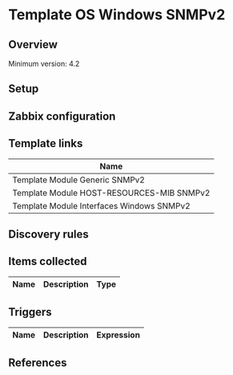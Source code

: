 
# Template OS Windows SNMPv2

## Overview

Minimum version: 4.2  

## Setup


## Zabbix configuration



## Template links

|Name|
|----|
|Template Module Generic SNMPv2|
|Template Module HOST-RESOURCES-MIB SNMPv2|
|Template Module Interfaces Windows SNMPv2|

## Discovery rules


## Items collected

|Name|Description|Type|
|----|-----------|----|


## Triggers

|Name|Description|Expression|
|----|-----------|----|

## References

